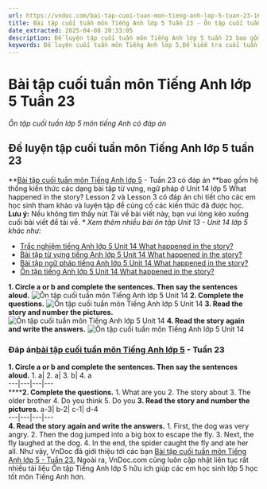 ```yaml
---
url: https://vndoc.com/bai-tap-cuoi-tuan-mon-tieng-anh-lop-5-tuan-23-162732
title: Bài tập cuối tuần môn Tiếng Anh lớp 5 Tuần 23 - Ôn tập cuối tuần lớp 5 môn tiếng Anh có đáp án - VnDoc.com
date_extracted: 2025-04-08 20:33:05
description: Đề luyện tập cuối tuần môn Tiếng Anh lớp 5 tuần 23 bao gồm hệ thống kiến thức các dạng bài Tiếng Anh có trong Unit 14 (lesson 2 và lesson 3) có đáp án chi tiết cho các em học sinh tham khảo, ôn tập.
keywords: Đề luyện cuối tuần môn Tiếng Anh lớp 5,Đề kiểm tra cuối tuần môn tiếng anh lớp 5 tuần 23,Bài tập cuối tuần môn Tiếng anh lớp 5,giải bài tập tiếng anh 5,tiếng anh lớp 5,bài tập tiếng anh lớp 5,bài tập tiếng anh lớp 5 unit 14,Tiếng Anh 5 unit 14
---
```


# Bài tập cuối tuần môn Tiếng Anh lớp 5 Tuần 23
 _Ôn tập cuối tuần lớp 5 môn tiếng Anh có đáp án_
## Đề luyện tập cuối tuần môn Tiếng Anh lớp 5 tuần 23
**[Bài tập cuối tuần môn Tiếng Anh lớp 5](<https://vndoc.com/bai-tap-cuoi-tuan-tieng-anh-lop5>) \- Tuần 23 có đáp án **bao gồm hệ thống kiến thức các dạng bài tập từ vựng, ngữ pháp ở Unit 14 lớp 5 What happened in the story? Lesson 2 và Lesson 3 có đáp án chi tiết cho các em học sinh tham khảo và luyện tập để củng cố các kiến thức đã được học.
**Lưu ý:** Nếu không tìm thấy nút Tải về bài viết này, bạn vui lòng kéo xuống cuối bài viết để tải về.
_\* Xem thêm nhiều bài ôn tập Unit 13 - Unit 14 lớp 5 khác như:_
  * [Trắc nghiệm tiếng Anh lớp 5 Unit 14 What happened in the story?](<https://vndoc.com/trac-nghiem-tieng-anh-lop-5-unit-14-what-happened-in-the-story-193653>)
  * [Bài tập từ vựng tiếng Anh lớp 5 Unit 14 What happened in the story?](<https://vndoc.com/bai-tap-tu-vung-tieng-anh-lop-5-unit-14-what-happened-in-the-story-194379>)
  * [Bài tập ngữ pháp tiếng Anh lớp 5 Unit 14 What happened in the story?](<https://vndoc.com/bai-tap-ngu-phap-tieng-anh-lop-5-unit-14-what-happened-in-the-story-194385>)
  * [Ôn tập tiếng Anh lớp 5 Unit 14 What happened in the story?](<https://vndoc.com/on-tap-tieng-anh-lop-5-unit-14-what-happend-in-the-story-193846>)

**1\. Circle a or b and complete the sentences. Then say the sentences aloud.**
![Ôn tập cuối tuần môn Tiếng Anh lớp 5 Unit 14](https://i.vdoc.vn/data/image/2019/01/17/bai-tap-cuoi-tuan-mon-tieng-anh-lop-5-tuan-23-1.JPG)
**2\. Complete the questions.**
![Ôn tập cuối tuần môn Tiếng Anh lớp 5 Unit 14](https://i.vdoc.vn/data/image/2019/01/17/bai-tap-cuoi-tuan-mon-tieng-anh-lop-5-tuan-23-2.JPG)
**3\. Read the story and number the pictures.**
![Ôn tập cuối tuần môn Tiếng Anh lớp 5 Unit 14](https://i.vdoc.vn/data/image/2019/01/17/bai-tap-cuoi-tuan-mon-tieng-anh-lop-5-tuan-23-3.JPG)
**4\. Read the story again and write the answers.**
![Ôn tập cuối tuần môn Tiếng Anh lớp 5 Unit 14](https://i.vdoc.vn/data/image/2019/01/17/bai-tap-cuoi-tuan-mon-tieng-anh-lop-5-tuan-23-4.JPG)
### **Đáp án[bài tập cuối tuần môn Tiếng Anh lớp 5](<https://vndoc.com/bai-tap-cuoi-tuan-tieng-anh-lop5>) \- Tuần 23**
**1\. Circle a or b and complete the sentences. Then say the sentences aloud.**
1\. a| 2\. a| 3\. b| 4\. a  
---|---|---|---  
******2\. Complete the questions.**
1\. What are you
2\. The story about
3\. The older brother
4\. Do you think
5\. Do you
**3\. Read the story and number the pictures.**
a-3| b-2| c-1| d-4  
---|---|---|---  
**4\. Read the story again and write the answers.**
1\. First, the dog was very angry.
2\. Then the dog jumped into a big box to escape the fly.
3\. Next, the fly laughed at the dog.
4\. In the end, the spider caught the fly and ate her all.
Như vậy, VnDoc đã giới thiệu tới các bạn [Bài tập cuối tuần môn Tiếng Anh lớp 5 - Tuần 23.](<https://vndoc.com/bai-tap-cuoi-tuan-mon-tieng-anh-lop-5-tuan-23-162732>) Ngoài ra, VnDoc.com cũng luôn cập nhật liên tục rất nhiều tài liệu Ôn tập Tiếng Anh lớp 5 hữu ích giúp các em học sinh lớp 5 học tốt môn Tiếng Anh hơn.
